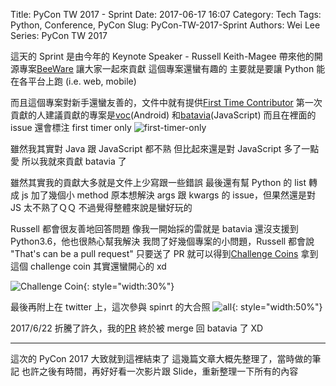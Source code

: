 Title: PyCon TW 2017 - Sprint
Date: 2017-06-17 16:07
Category: Tech
Tags: Python, Conference, PyCon
Slug: PyCon-TW-2017-Sprint
Authors: Wei Lee
Series: PyCon TW 2017

這天的 Sprint 是由今年的 Keynote Speaker - Russell Keith-Magee 帶來他的開源專案[BeeWare](https://pybee.org)
讓大家一起來貢獻
這個專案還蠻有趣的
主要就是要讓 Python 能在各平台上跑 (i.e. web, mobile)

<!--more-->

而且這個專案對新手還蠻友善的，文件中就有提供[First Time Contributor](https://pybee.org/contributing/how/first-time/what/)
第一次貢獻的人建議貢獻的專案是[voc](https://github.com/pybee/voc)(Android) 和[batavia](https://github.com/pybee/batavia)(JavaScript)
而且在裡面的 issue 還會標注 first timer only
![first-timer-only](/images/posts-image/2017-06-12-PyCon-TW-2017-Sprint/1-new-comer.png)

雖然我其實對 Java 跟 JavaScript 都不熟
但比起來還是對 JavaScript 多了一點愛
所以我就來貢獻 batavia 了

雖然其實我的貢獻大多就是文件上少寫跟一些錯誤
最後還有幫 Python 的 list 轉成 js 加了幾個小 method
原本想解決 args 跟 kwargs 的 issue，但果然還是對 JS 太不熟了ＱＱ
不過覺得整體來說是蠻好玩的

Russell 都會很友善地回答問題
像我一開始採的雷就是 batavia 還沒支援到 Python3.6，他也很熱心幫我解決
我問了好幾個專案的小問題，Russell 都會說 "That's can be a pull request"
只要送了 PR 就可以得到[Challenge Coins](https://pybee.org/contributing/challenge-coins/)
拿到這個 challenge coin 其實還蠻開心的 xd

![Challenge Coin](/images/posts-image/2017-06-12-PyCon-TW-2017-Sprint/2-challenge-coin.jpg){: style="width:30%"}

最後再附上在 twitter 上，這次參與 spinrt 的大合照
![all](/images/posts-image/2017-06-12-PyCon-TW-2017-Sprint/3-all.jpg){: style="width:50%"}

2017/6/22
折騰了許久，我的[PR](https://github.com/pybee/batavia/pull/569) 終於被 merge 回 batavia 了 XD

---

這次的 PyCon 2017 大致就到這裡結束了
這幾篇文章大概先整理了，當時做的筆記
也許之後有時間，再好好看一次影片跟 Slide，重新整理一下所有的內容
